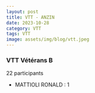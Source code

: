 ```yaml
---
layout: post
title: VTT - ANZIN
date: 2023-10-28
category: VTT
tags: VTT
image: assets/img/blog/vtt.jpeg
---
```


### VTT Vétérans B
22 participants
- MATTIOLI RONALD : 1
